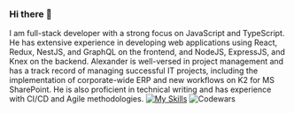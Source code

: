 ### Hi there 👋
I am full-stack developer with a strong focus on JavaScript and TypeScript. He has extensive experience in developing web applications
using React, Redux, NestJS, and GraphQL on the frontend, and NodeJS, ExpressJS, and Knex on the backend. Alexander is well-versed in project management and has a track record of managing successful IT projects, including the implementation of corporate-wide ERP and new workflows on K2 for MS SharePoint. He is also proficient in technical writing and has experience with CI/CD and Agile methodologies. 
[![My Skills](https://skillicons.dev/icons?i=aws,javascript,typescript,react,vue,nodejs,expressjs,nestjs,graphql,flutter&perline=6)](https://skillicons.dev)
![Codewars](https://www.codewars.com/users/Cygapb/badges/micro)
<!--
**Cygap/Cygap** is a ✨ _special_ ✨ repository because its `README.md` (this file) appears on your GitHub profile.

Here are some ideas to get you started:

- 🔭 I’m currently working on ...
- 🌱 I’m currently learning ...
- 👯 I’m looking to collaborate on ...
- 🤔 I’m looking for help with ...
- 💬 Ask me about ...
- 📫 How to reach me: ...
- 😄 Pronouns: ...
- ⚡ Fun fact: ...
-->
